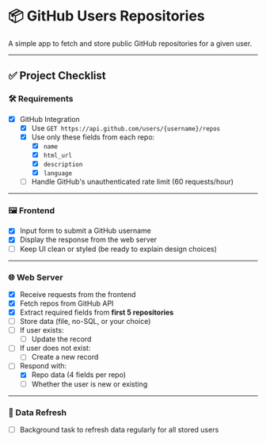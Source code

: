 # 📦 GitHub Users Repositories

A simple app to fetch and store public GitHub repositories for a given user.

---

## ✅ Project Checklist

### 🛠 Requirements

- [x] GitHub Integration  
  - [x] Use `GET https://api.github.com/users/{username}/repos`
  - [x] Use only these fields from each repo:
    - [x] `name`
    - [x] `html_url`
    - [x] `description`
    - [x] `language`
  - [ ] Handle GitHub's unauthenticated rate limit (60 requests/hour)

---

### 🖼 Frontend

- [x] Input form to submit a GitHub username
- [x] Display the response from the web server
- [ ] Keep UI clean or styled (be ready to explain design choices)

---

### 🌐 Web Server

- [x] Receive requests from the frontend
- [x] Fetch repos from GitHub API
- [x] Extract required fields from **first 5 repositories**
- [ ] Store data (file, no-SQL, or your choice)
- [ ] If user exists:
  - [ ] Update the record  
- [ ] If user does not exist:
  - [ ] Create a new record
- [ ] Respond with:
  - [x] Repo data (4 fields per repo)
  - [ ] Whether the user is new or existing

---

### 🔁 Data Refresh

- [ ] Background task to refresh data regularly for all stored users
